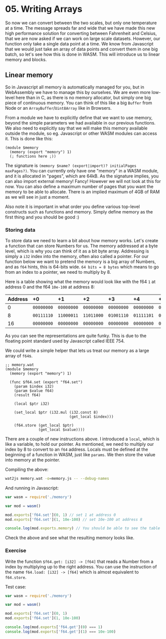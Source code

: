 # 05. Writing Arrays

So now we can convert between the two scales, but only one temperature at a
time. The message spreads far and wide that we have made this new high
performance solution for converting between Fahrenheit and Celsius, that we are
now asked if we can work on large scale datasets. However, our function only
take a single data point at a time. We know from Javascript that we would just
take an array of data points and convert them in one big batch, so let's see
how this is done in WASM. This will introduce us to linear memory and blocks.

## Linear memory

So in Javascript all memory is automatically managed for you, but in WebAssembly
we have to manage this by ourselves. We are even more low-level here than in C,
as there is no memory allocator, but simply one big piece of continuous memory.
You can think of this like a big `Buffer` from Node or an
`ArrayBuffer`/`Uint8Array` like in Browsers.

From a module we have to explicitly define that we want to use memory,
beyond the simple parameters we had available in our previous functions. We
also need to explicitly say that we will make this memory available outside the
module, so eg. Javascript or other WASM modules can access it.
This is done like this:

```webassembly
(module $memory
  (memory (export "memory") 1)
  (; functions here ;))
```

The signature is `(memory $name? (export|import)? initialPages maxPages?)`.
You can currently only have one "memory" in a WASM module, and it is allocated
in "pages", which are 64kB. As the signature implies, you can also import
external memory! Fancy! However we will not look at this for now. You can also
define a maximum number of pages that you want the memory to be able to
allocate. There is an implied maximum of 4GB of RAM as we will see in just a
moment.

Also note it is important in what order you define various top-level constructs
such as functions and memory. Simply define memory as the first thing and you
should be good :)

### Storing data

To store data we need to learn a bit about how memory works. Let's create a
function that can store Numbers for us. The memory addressed at a byte level,
which is why you can think of it as a bit byte array. Addressing is simply a
`i32` index into the memory, often also called a pointer. For our function
below we want to pretend the memory is a big array of Numbers, and as `f64`
hints, this is 64-bits wide. `64 bits = 8 bytes` which means to go from an
index to a pointer, we need to multiply by 8.

Here is a table showing what the memory would look like with the f64 `1` at
address 0 and the f64 `10e-100` at address 8:

| Address | +0         | +1         | +2         | +3         | +4         | +5         | +6         | +7         |
|:--------|:-----------|:-----------|:-----------|:-----------|:-----------|:-----------|:-----------|:-----------|
| 0       | `00000000` | `00000000` | `00000000` | `00000000` | `00000000` | `00000000` | `11110000` | `00111111` |
| 8       | `00111110` | `11000011` | `11011000` | `01001110` | `01111101` | `01111111` | `01100001` | `00101011` |
| 16      | `00000000` | `00000000` | `00000000` | `00000000` | `00000000` | `00000000` | `00000000` | ...        |


As you can see the representations are quite funky. This is due to the floating
point standard used by Javascript called IEEE 754.

We could write a simple helper that lets us treat our memory as a large array
of `f64`s.

```webassembly
;; memory.wat
(module $memory
  (memory (export "memory") 1)

  (func $f64.set (export "f64.set")
    (param $index i32)
    (param $value f64)
    (result f64)

    (local $ptr i32)

    (set_local $ptr (i32.mul (i32.const 8)
                             (get_local $index)))

    (f64.store (get_local $ptr)
               (get_local $value))))
```

There are a couple of new instructions above. I introduced a `local`, which is
like a variable, to hold our pointer. As mentioned, we need to multiply our
index by 8 to convert to an `f64` address. Locals must be defined at the
beginning of a function in WASM, just like `params`. We then store the value
into memory at the pointer.

Compiling the above:

```sh
wat2js memory.wat -o=memory.js -- --debug-names
```

And running in Javascript:

```js
var wasm = require('./memory')

var mod = wasm()

mod.exports['f64.set'](0, 1) // set 1 at address 0
mod.exports['f64.set'](1, 10e-100) // set 10e-100 at address 8

console.log(mod.exports.memory) // You should be able to see the table above
```

Check the above and see what the resulting memory looks like.

### Exercise

Write the function `$f64.get: [i32] -> [f64]` that reads a Number from a index
by multiplying up to the right address. You can use the instruction of the name
`f64.load: [i32] -> [f64]` which is almost equivalent to `f64.store`.

Test case:

```js
var wasm = require('./memory')

var mod = wasm()

mod.exports['f64.set'](0, 1)
mod.exports['f64.set'](1, 10e-100)

console.log(mod.exports['f64.get'](0) === 1)
console.log(mod.exports['f64.get'](1) === 10e-100)
```
